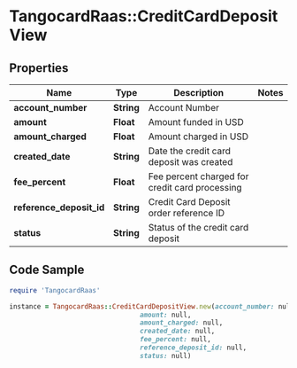 # TangocardRaas::CreditCardDepositView

## Properties

Name | Type | Description | Notes
------------ | ------------- | ------------- | -------------
**account_number** | **String** | Account Number | 
**amount** | **Float** | Amount funded in USD | 
**amount_charged** | **Float** | Amount charged in USD | 
**created_date** | **String** | Date the credit card deposit was created | 
**fee_percent** | **Float** | Fee percent charged for credit card processing | 
**reference_deposit_id** | **String** | Credit Card Deposit order reference ID | 
**status** | **String** | Status of the credit card deposit | 

## Code Sample

```ruby
require 'TangocardRaas'

instance = TangocardRaas::CreditCardDepositView.new(account_number: null,
                                 amount: null,
                                 amount_charged: null,
                                 created_date: null,
                                 fee_percent: null,
                                 reference_deposit_id: null,
                                 status: null)
```


